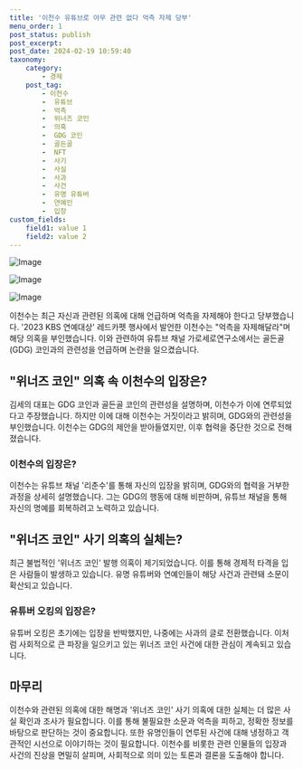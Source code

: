 ```yaml
---
title: '이천수 유튜브로 아무 관련 없다 억측 자제 당부'
menu_order: 1
post_status: publish
post_excerpt: 
post_date: 2024-02-19 10:59:40
taxonomy:
    category:
        - 경제
    post_tag:
        - 이천수
        -  유튜브
        -  억측
        -  위너즈 코인
        -  의혹
        -  GDG 코인
        -  골든골
        -  NFT
        -  사기
        -  사실
        -  사과
        -  사건
        -  유명 유튜버
        -  연예인
        -  입장
custom_fields:
    field1: value 1
    field2: value 2
---
```


![Image](https://imgnews.pstatic.net/image/014/2024/02/12/0005140909_001_20240213074101559.jpg?type=w647)

![Image](https://imgnews.pstatic.net/image/014/2024/02/12/0005140909_002_20240213074101583.jpg?type=w647)

![Image](https://imgnews.pstatic.net/image/014/2024/02/12/0005140909_003_20240213074101593.jpg?type=w647)

이천수는 최근 자신과 관련된 의혹에 대해 언급하며 억측을 자제해야 한다고 당부했습니다. '2023 KBS 연예대상' 레드카펫 행사에서 발언한 이천수는 "억측을 자제해달라"며 해당 의혹을 부인했습니다. 이와 관련하여 유튜브 채널 가로세로연구소에서는 골든골(GDG) 코인과의 관련성을 언급하며 논란을 일으켰습니다. 
## "위너즈 코인" 의혹 속 이천수의 입장은?
김세의 대표는 GDG 코인과 골든골 코인의 관련성을 설명하며, 이천수가 이에 연루되었다고 주장했습니다. 하지만 이에 대해 이천수는 거짓이라고 밝히며, GDG와의 관련성을 부인했습니다. 이천수는 GDG의 제안을 받아들였지만, 이후 협력을 중단한 것으로 전해졌습니다.
### 이천수의 입장은?
이천수는 유튜브 채널 '리춘수'를 통해 자신의 입장을 밝히며, GDG와의 협력을 거부한 과정을 상세히 설명했습니다. 그는 GDG의 행동에 대해 비판하며, 유튜브 채널을 통해 자신의 명예를 회복하려고 노력하고 있습니다.
## "위너즈 코인" 사기 의혹의 실체는?
최근 불법적인 '위너즈 코인' 발행 의혹이 제기되었습니다. 이를 통해 경제적 타격을 입은 사람들이 발생하고 있습니다. 유명 유튜버와 연예인들이 해당 사건과 관련돼 소문이 확산되고 있습니다.
### 유튜버 오킹의 입장은?
유튜버 오킹은 초기에는 입장을 반박했지만, 나중에는 사과의 글로 전환했습니다. 이처럼 사회적으로 큰 파장을 일으키고 있는 위너즈 코인 사건에 대한 관심이 계속되고 있습니다.
## 마무리
이천수와 관련된 의혹에 대한 해명과 '위너즈 코인' 사기 의혹에 대한 실체는 더 많은 사실 확인과 조사가 필요합니다. 이를 통해 불필요한 소문과 억측을 피하고, 정확한 정보를 바탕으로 판단하는 것이 중요합니다. 또한 유명인들이 연루된 사건에 대해 냉정하고 객관적인 시선으로 이야기하는 것이 필요합니다. 이천수를 비롯한 관련 인물들의 입장과 사건의 진상을 면밀히 살피며, 사회적으로 의미 있는 토론과 결론을 도출해야 합니다.
